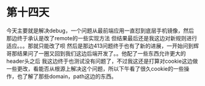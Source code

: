 # 第十四天

今天主要就是解决debug，一个问题从最前端应用一直怼到底层手机镜像，然后那边终于承认是改了remote的一些实现方法
但结果最后还是我这边对新规则进行适应。。。那就只能改了呗
然后是那边413问题终于也有了新的进展，一开始问到辉哥那结果问了一圈又回到我们这边后端开发了。。他配了一些东西允许更大的header头之后
我这边终于也测试没有问题了，不过我这还是打算对cookie这边做一些更改，看能否从根源上解决这个问题，所以下午看了很久cookie的一些操作，也了解了那些domain，path这边的东西。